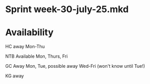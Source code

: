 Sprint week-30-july-25.mkd
===

# Availability

HC away Mon-Thu

NTB Available Mon, Thurs, Fri

GC Away Mon, Tue, possible away Wed-Fri (won't know until Tue!)

KG away
